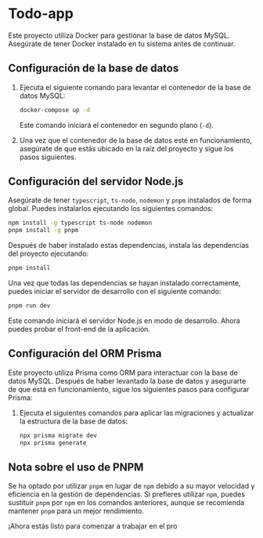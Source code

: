 # Todo-app

Este proyecto utiliza Docker para gestionar la base de datos MySQL. Asegúrate de tener Docker instalado en tu sistema antes de continuar.

## Configuración de la base de datos

1. Ejecuta el siguiente comando para levantar el contenedor de la base de datos MySQL:

   ```bash
   docker-compose up -d
   ```

   Este comando iniciará el contenedor en segundo plano (`-d`).

2. Una vez que el contenedor de la base de datos esté en funcionamiento, asegúrate de que estás ubicado en la raíz del proyecto y sigue los pasos siguientes.

## Configuración del servidor Node.js

Asegúrate de tener `typescript`, `ts-node`, `nodemon` y `pnpm` instalados de forma global. Puedes instalarlos ejecutando los siguientes comandos:

```bash
npm install -g typescript ts-node nodemon
pnpm install -g pnpm
```

Después de haber instalado estas dependencias, instala las dependencias del proyecto ejecutando:

```bash
pnpm install
```

Una vez que todas las dependencias se hayan instalado correctamente, puedes iniciar el servidor de desarrollo con el siguiente comando:

```bash
pnpm run dev
```

Este comando iniciará el servidor Node.js en modo de desarrollo. Ahora puedes probar el front-end de la aplicación.

## Configuración del ORM Prisma
Este proyecto utiliza Prisma como ORM para interactuar con la base de datos MySQL. Después de haber levantado la base de datos y asegurarte de que está en funcionamiento, sigue los siguientes pasos para configurar Prisma:
1. Ejecuta el siguientes comandos para aplicar las migraciones y actualizar la estructura de la base de datos:

   ```bash
   npx prisma migrate dev
   npx prisma generate
   ```

## Nota sobre el uso de PNPM

Se ha optado por utilizar `pnpm` en lugar de `npm` debido a su mayor velocidad y eficiencia en la gestión de dependencias. Si prefieres utilizar `npm`, puedes sustituir `pnpm` por `npm` en los comandos anteriores, aunque se recomienda mantener `pnpm` para un mejor rendimiento.

¡Ahora estás listo para comenzar a trabajar en el pro
